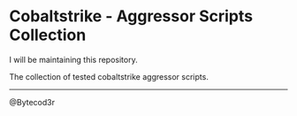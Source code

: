 # Cobaltstrike - Aggressor Scripts Collection

I will be maintaining this repository.

The collection of tested cobaltstrike aggressor scripts.

------------------------------
@Bytecod3r

